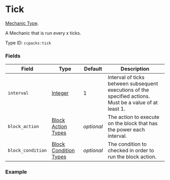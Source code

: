 # Tick

[Mechanic Type](../mechanic_types.md).

A Mechanic that is run every x ticks.

Type ID: `ccpacks:tick`

### Fields

Field  | Type | Default | Description
-------|------|---------|-------------
`interval` | [Integer](../data_types/integer.md) | 1 | Interval of ticks between subsequent executions of the specified actions. Must be a value of at least 1.
`block_action` | [Block Action Types](https://origins.readthedocs.io/en/latest/types/block_action_types/) | *optional* | The action to execute on the block that has the power each interval.
`block_condition` | [Block Condition Types](https://origins.readthedocs.io/en/latest/types/block_condition_types/) | *optional* | The condition to checked in order to run the block action.

### Example
